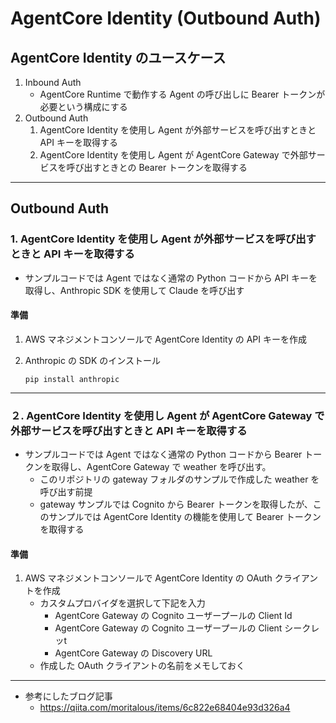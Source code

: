 # AgentCore Identity (Outbound Auth)

## AgentCore Identity のユースケース

1. Inbound Auth
    - AgentCore Runtime で動作する Agent の呼び出しに Bearer トークンが必要という構成にする
2. Outbound Auth
    1. AgentCore Identity を使用し Agent が外部サービスを呼び出すときと API キーを取得する
    2. AgentCore Identity を使用し Agent が AgentCore Gateway で外部サービスを呼び出すときとの Bearer トークンを取得する

---
## Outbound Auth



### 1. AgentCore Identity を使用し Agent が外部サービスを呼び出すときと API キーを取得する

* サンプルコードでは Agent ではなく通常の Python コードから API キーを取得し、Anthropic SDK を使用して Claude を呼び出す

#### 準備

1. AWS マネジメントコンソールで AgentCore Identity の API キーを作成

1. Anthropic の SDK のインストール

    ```
    pip install anthropic
    ```
---

### ２. AgentCore Identity を使用し Agent が AgentCore Gateway で外部サービスを呼び出すときと API キーを取得する

* サンプルコードでは Agent ではなく通常の Python コードから Bearer トークンを取得し、AgentCore Gateway で weather を呼び出す。
    - このリポジトリの gateway フォルダのサンプルで作成した weather を呼び出す前提
    - gateway サンプルでは Cognito から Bearer トークンを取得したが、このサンプルでは AgentCore Identity の機能を使用して Bearer トークン を取得する

#### 準備

1. AWS マネジメントコンソールで AgentCore Identity の OAuth クライアントを作成
    - カスタムプロバイダを選択して下記を入力 
        - AgentCore Gateway の Cognito ユーザープールの Client Id
        - AgentCore Gateway の Cognito ユーザープールの Client シークレッt 
        - AgentCore Gateway の Discovery URL
    - 作成した OAuth クライアントの名前をメモしておく

---
* 参考にしたブログ記事
  - https://qiita.com/moritalous/items/6c822e68404e93d326a4


